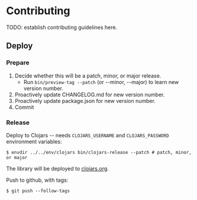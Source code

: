 # Contributing

TODO: establish contributing guidelines here.

## Deploy

### Prepare

1. Decide whether this will be a patch, minor, or major release.
    * Run `bin/preview-tag --patch` (or --minor, --major) to learn new version number.
2. Proactively update CHANGELOG.md for new version number.
3. Proactively update package.json for new version number.
3. Commit

### Release

Deploy to Clojars -- needs `CLOJARS_USERNAME` and `CLOJARS_PASSWORD` environment
variables:

    $ envdir ../../env/clojars bin/clojars-release --patch # patch, minor, or major

The library will be deployed to [clojars.org][clojars].

Push to github, with tags:

    $ git push --follow-tags

[clojars]: https://clojars.org/com.github.mainej/headlessui-reagent
